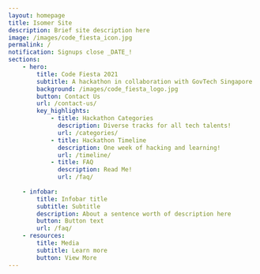```yaml
---
layout: homepage
title: Isomer Site
description: Brief site description here
image: /images/code_fiesta_icon.jpg
permalink: /
notification: Signups close _DATE_!
sections:
    - hero:
        title: Code Fiesta 2021
        subtitle: A hackathon in collaboration with GovTech Singapore
        background: /images/code_fiesta_logo.jpg
        button: Contact Us
        url: /contact-us/
        key_highlights:
            - title: Hackathon Categories
              description: Diverse tracks for all tech talents!
              url: /categories/
            - title: Hackathon Timeline
              description: One week of hacking and learning!
              url: /timeline/
            - title: FAQ
              description: Read Me!
              url: /faq/
              
    - infobar:
        title: Infobar title
        subtitle: Subtitle
        description: About a sentence worth of description here
        button: Button text
        url: /faq/
    - resources:
        title: Media
        subtitle: Learn more
        button: View More
---
```


